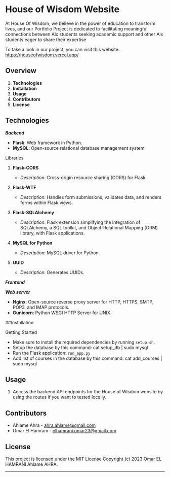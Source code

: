 # House of Wisdom Website
At House Of Wisdom, we believe in the power of education to transform lives, and our Portfolio Project is dedicated to facilitating meaningful connections between Alx students seeking academic support and other Alx students eager to share their expertise

To take a look in our project, you can visit this website: https://houseofwisdom.vercel.app/

## Overview
1. **Technologies**
2. **Installation**
3. **Usage**
4. **Contributors**
5. **License**

## Technologies
***Backend***
- **Flask**: Web framework in Python.
- **MySQL**: Open-source relational database management system.

Libraries

1. **Flask-CORS**
   - *Description*: Cross-origin resource sharing (CORS) for Flask.

2. **Flask-WTF**
   - *Description*: Handles form submissions, validates data, and renders forms within Flask views.

3. **Flask-SQLAlchemy**
   - *Description*: Flask extension simplifying the integration of SQLAlchemy, a SQL toolkit, and Object-Relational Mapping (ORM) library, with Flask applications.

4. **MySQL for Python**
   - *Description*: MySQL driver for Python.

5. **UUID**
   - *Description*: Generates UUIDs.

***Frontend***

***Web server***
- **Nginx**: Open-source reverse proxy server for HTTP, HTTPS, SMTP, POP3, and IMAP protocols.
- **Gunicorn**: Python WSGI HTTP Server for UNIX.

##Installation

Getting Started
- Make sure to install the required dependencies by running `setup.sh`.
- Setup the database by this command: cat setup_db | sudo mysql
- Run the Flask application: `run_app.py`
- Add list of courses in the database by this command: cat add_courses | sudo mysql

## Usage
1. Access the backend API endpoints for the House of Wisdom website by using the routes if you want to tested locally.

## Contributors
- Ahlame Ahra - ahra.ahlame@gmail.com
- Omar El Hamrani - elhamrani.omar23@gmail.com

## License
This project is licensed under the MIT License Copyright (c) 2023 Omar EL HAMRANI Ahlame AHRA.

---
